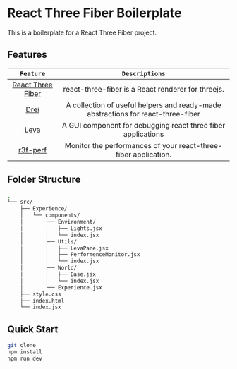 # React Three Fiber Boilerplate

This is a boilerplate for a React Three Fiber project.

## Features

|                             `Feature`                              |                                   `Descriptions`                                   |
| :--------------------------------------------------------------: | :------------------------------------------------------------------------------: |
| [React Three Fiber](https://github.com/pmndrs/react-three-fiber) |                react-three-fiber is a React renderer for threejs.                |
|              [Drei](https://github.com/pmndrs/drei)              | A collection of useful helpers and ready-made abstractions for react-three-fiber |
|              [Leva](https://github.com/pmndrs/leva)              |           A GUI component for debugging react three fiber applications           |
|         [r3f-perf](https://github.com/utsuboco/r3f-perf)         |         Monitor the performances of your react-three-fiber application.          |

## Folder Structure

```bash
.
└── src/
    ├── Experience/
    │   └── components/
    │       ├── Environment/
    │       │   ├── Lights.jsx
    │       │   └── index.jsx
    │       ├── Utils/
    │       │   ├── LevaPane.jsx
    │       │   ├── PerformenceMonitor.jsx
    │       │   └── index.jsx
    │       ├── World/
    │       │   ├── Base.jsx
    │       │   └── index.jsx
    │       └── Experience.jsx
    ├── style.css
    ├── index.html
    └── index.jsx
```

## Quick Start

```bash
git clone
npm install
npm run dev
```
